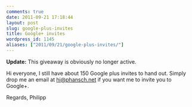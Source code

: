 ```yaml
---
comments: true
date: 2011-09-21 17:18:44
layout: post
slug: google-plus-invites
title: Google+ invites
wordpress_id: 1145
aliases: ["2011/09/21/google-plus-invites/"]
---
```


**Update:** This giveaway is obviously no longer active.

Hi everyone, I still have about 150 Google plus invites to hand out.
Simply drop me an email at [hi@phansch.net](mailto:hi@phansch.net) if you want me to invite you to Google+.

Regards,
Philipp
